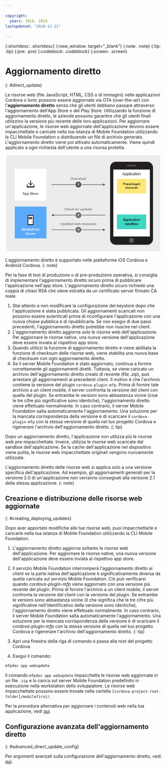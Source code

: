 ```yaml
---

copyright:
  years: 2018, 2019
lastupdated: "2018-12-21"

---
```


{:shortdesc: .shortdesc}
{:new_window: target="_blank"}
{:note: .note}
{:tip: .tip}
{:pre: .pre}
{:codeblock: .codeblock}
{:screen: .screen}

# Aggiornamento diretto
{: #direct_update}

Le risorse web (file JavaScript, HTML, CSS o di immagini) nelle applicazioni Cordova o Ionic possono essere aggiornate via OTA (over-the-air) con l'**aggiornamento diretto** senza che gli utenti debbano passare attraverso l'aggiornamento dell'App Store o del Play Store. Utilizzando la funzione di aggiornamento diretto, le aziende possono garantire che gli utenti finali utilizzino la versione più recente delle loro applicazioni. Per aggiornare un'applicazione, le risorse web aggiornate dell'applicazione devono essere impacchettate e caricate nella tua istanza di Mobile Foundation utilizzando la CLI Mobile Foundation o distribuendo un file di archivio generato. L'aggiornamento diretto viene poi attivato automaticamente. Viene quindi applicato a ogni richiesta dell'utente a una risorsa protetta.

![Diagramma di come funziona l'aggiornamento diretto](images/internal_function.jpg)

L'aggiornamento diretto è supportato nelle piattaforme iOS Cordova e Android Cordova.
{: note}

Per la fase di test di produzione o di pre-produzione operativa, si consiglia di implementare l'aggiornamento diretto sicuro prima di pubblicare l'applicazione nell'app store. L'aggiornamento diretto sicuro richiede una coppia di chiavi RSA che viene estratta da un certificato server firmato CA reale.

1. Stai attento a non modificare la configurazione del keystore dopo che l'applicazione è stata pubblicata. Gli aggiornamenti scaricati non possono essere autenticati prima di riconfigurare l'applicazione con una nuova chiave pubblica e di ripubblicarla. Se non esegui di due passi precedenti, l'aggiornamento diretto potrebbe non riuscire nel client.
2. L'aggiornamento diretto aggiorna solo le risorse web dell'applicazione. Per aggiornare le risorse native, una nuova versione dell'applicazione deve essere inviata al rispettivo app store.
3. Quando utilizzi la funzione di aggiornamento diretto e viene abilitata la funzione di checksum delle risorse web, viene stabilita una nuova base di checksum con ogni aggiornamento diretto.
4. Se il server Mobile Foundation è stato aggiornato, continua a fornire correttamente gli aggiornamenti diretti. Tuttavia, se viene caricato un archivio dell'aggiornamento diretto creato di recente (file .zip), può arrestare gli aggiornamenti ai precedenti client. Il motivo è che l'archivio contiene la versione del plugin `cordova-plugin-mfp`. Prima di fornire tale archivio a un client mobile, il server confronta la versione del client con quella del plugin. Se entrambe le versioni sono abbastanza vicine (cioè le tre cifre più significative sono identiche), l'aggiornamento diretto viene effettuato normalmente. In caso contrario, il server Mobile Foundation salta automaticamente l'aggiornamento. Una soluzione per la mancata corrispondenza della versione è di scaricare il `cordova-plugin-mfp` con la stessa versione di quella nel tuo progetto Cordova e rigenerare l'archivio dell'aggiornamento diretto.
{: tip}

Dopo un aggiornamento diretto, l'applicazione non utilizza più le risorse web pre-impacchettate. Invece, utilizza le risorse web scaricate dal sandbox dell'applicazione. Se la cache dell'applicazione nel dispositivo viene pulita, le risorse web impacchettate originali vengono nuovamente utilizzate.

L'aggiornamento diretto delle risorse web si applica solo a una versione specifica dell'applicazione. Ad esempio, gli aggiornamenti generati per la versione 2.0 di un'applicazione non verranno consegnati alla versione 2.1 della stessa applicazione.
{: note}

## Creazione e distribuzione delle risorse web aggiornate
{: #creating_deploying_updates}

Dopo aver apportato modifiche alle tue risorse web, puoi impacchettarle e caricarle nella tua istanza di Mobile Foundation utilizzando la CLI Mobile Foundation.

1.  L'aggiornamento diretto aggiorna soltanto le risorse web dell'applicazione. Per aggiornare le risorse native, una nuova versione dell'applicazione deve essere inviata al rispettivo app store.
2. Il servizio Mobile Foundation interromperà l'aggiornamento diretto ai client se la parte nativa dell'applicazione è significativamente diversa da quella caricata sul servizio Mobile Foundation. Ciò può verificarsi quando *cordova-plugin-mfp* viene aggiornato con una versione più recente del plugin. Prima di fornire l'archivio a un client mobile, il server confronta la versione del client con la versione del plugin. Se entrambe le versioni sono abbastanza vicine (il che significa che le tre cifre più significative nell'identificativo della versione sono identiche), l'aggiornamento diretto viene effettuato normalmente. In caso contrario, il server Mobile Foundation salta automaticamente l'aggiornamento. Una soluzione per la mancata corrispondenza della versione è di scaricare il *cordova-plugin-mfp* con la stessa versione di quella nel tuo progetto Cordova e rigenerare l'archivio dell'aggiornamento diretto.
{: tip}

1. Apri una finestra della riga di comando e passa alla root del progetto Cordova.
2. Esegui il comando:
  ```bash
  mfpdev app webupdate
  ```
  Il comando `mfpdev app webupdate` impacchetta le risorse web aggiornate in un file `.zip` e lo carica sul server Mobile Foundation predefinito in esecuzione nella workstation dello sviluppatore. Le risorse web impacchettate possono essere trovate nella cartella `[cordova-project-root-folder]/mobilefirst/`.

Per la procedura alternativa per aggiornare i contenuti web nella tua applicazione, vedi [qui](update_web_content_in_app_alternate_steps.html).

## Configurazione avanzata dell'aggiornamento diretto
{: #advanced_direct_update_config}

Per argomenti avanzati sulla configurazione dell'aggiornamento diretto, vedi [qui](update_web_content_in_app_advanced.html).
